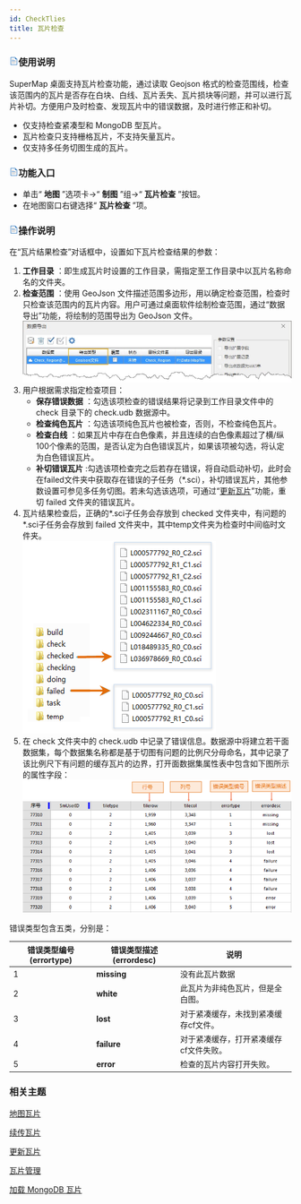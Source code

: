 ```yaml
---
id: CheckTlies
title: 瓦片检查
---
```

### ![](../img/read.gif)使用说明

SuperMap 桌面支持瓦片检查功能，通过读取 Geojson 格式的检查范围线，检查该范围内的瓦片是否存在白块、白线、瓦片丢失、瓦片损块等问题，并可以进行瓦片补切。方便用户及时检查、发现瓦片中的错误数据，及时进行修正和补切。

  * 仅支持检查紧凑型和 MongoDB 型瓦片。
  * 瓦片检查只支持栅格瓦片，不支持矢量瓦片。
  * 仅支持多任务切图生成的瓦片。

### ![](../img/read.gif)功能入口

  * 单击“ **地图** ”选项卡->“ **制图** ”组->“ **瓦片检查** ”按钮。
  * 在地图窗口右键选择“ **瓦片检查** ”项。

### ![](../img/read.gif)操作说明

在“瓦片结果检查”对话框中，设置如下瓦片检查结果的参数：

1. **工作目录** ：即生成瓦片时设置的工作目录，需指定至工作目录中以瓦片名称命名的文件夹。
2. **检查范围** ：使用 GeoJson 文件描述范围多边形，用以确定检查范围，检查时只检查该范围内的瓦片内容。用户可通过桌面软件绘制检查范围，通过“数据导出”功能，将绘制的范围导出为 GeoJson 文件。<br/>![](img/CheckBound.jpg)  
3. 用户根据需求指定检查项目： 
    * **保存错误数据** ：勾选该项检查的错误结果将记录到工作目录文件中的 check 目录下的 check.udb 数据源中。
    * **检查纯色瓦片** ：勾选该项纯色瓦片也被检查，否则，不检查纯色瓦片。
    * **检查白线** ：如果瓦片中存在白色像素，并且连续的白色像素超过了横/纵100个像素的范围，是否认定为白色错误瓦片，如果该项被勾选，将认定为白色错误瓦片。
    * **补切错误瓦片** :勾选该项检查完之后若存在错误，将自动启动补切，此时会在failed文件夹中获取存在错误的子任务（*.sci），补切错误瓦片，其他参数设置可参见多任务切图。若未勾选该选项，可通过“[更新瓦片](UpdateTiles)”功能，重切 failed 文件夹的错误瓦片。
4. 瓦片结果检查后，正确的*.sci子任务会存放到 checked 文件夹中，有问题的*.sci子任务会存放到 failed 文件夹中，其中temp文件夹为检查时中间临时文件夹。<br/>![](img/CheckFile.png)  
5. 在 check 文件夹中的 check.udb 中记录了错误信息。数据源中将建立若干面数据集，每个数据集名称都是基于切图有问题的比例尺分母命名，其中记录了该比例尺下有问题的缓存瓦片的边界，打开面数据集属性表中包含如下图所示的属性字段：<br/>![](img/CheckResultType.png)  

错误类型包含五类，分别是：

错误类型编号(errortype) | 错误类型描述(errordesc) | 说明  
---|---|---  
1  | **missing** | 没有此瓦片数据  
2 | **white** | 此瓦片为非纯色瓦片，但是全白图。  
3 | **lost** | 对于紧凑缓存，未找到紧凑缓存cf文件。  
4 | **failure** | 对于紧凑缓存，打开紧凑缓存cf文件失败。  
5 | **error** | 检查的瓦片内容打开失败。  

### 相关主题

  [地图瓦片](MapTiles)

  [续传瓦片](RecoverTiles)

  [更新瓦片](UpdateTiles)

  [瓦片管理](MongoDBTilesManger)

  [加载 MongoDB 瓦片](AddMongoDBTiles)

